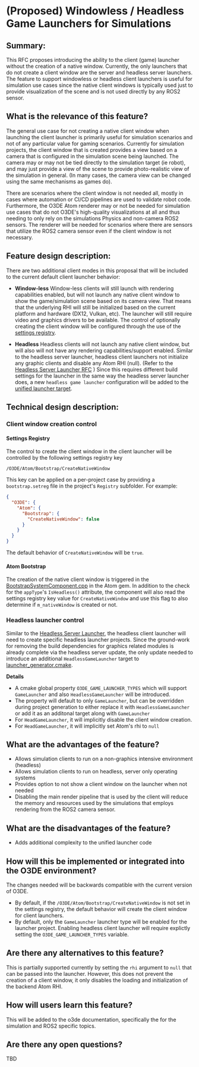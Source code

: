 
# (Proposed) Windowless / Headless Game Launchers for Simulations

## Summary:

This RFC proposes introducing the ability to the client (game) launcher without the creation of a native window. Currently, the only launchers that do not create a client window are the server and headless server launchers. The feature to support windowless or headless client launchers is useful for simulation use cases since the native client windows is typically used just to provide visualization of the scene and is not used directly by any ROS2 sensor.

## What is the relevance of this feature?

The general use case for not creating a native client window when launching the client launcher is primarily useful for simulation scenarios and not of any particular value for gaming scenarios. Currently for simulation projects, the client window that is created provides a view based on a camera that is configured in the simulation scene being launched. The camera may or may not be tied directly to the simulation target (ie robot), and may just provide a view of the scene to provide photo-realistic view of the simulation in general. (In many cases, the camera view can be changed using the same mechanisms as games do).

There are scenarios where the client window is not needed all, mostly in cases where automation or CI/CD pipelines are used to validate robot code. Furthermore, the O3DE Atom renderer may or not be needed for simulation use cases that do not O3DE's high-quality visualizations at all and thus needing to only rely on the simulations Physics and non-camera ROS2 sensors. The renderer will be needed for scenarios where there are sensors that utilize the ROS2 camera sensor even if the client window is not necessary.



## Feature design description:


There are two additional client modes in this proposal that will be included to the current default client launcher behavior:

* **Window-less**
Window-less clients will still launch with rendering capabilities enabled, but will not launch any native client window to show the game/simulation scene based on its camera view. That means that the underlying RHI will still be initialized based on the current platform and hardware (DX12, Vulkan, etc). The launcher will still require video and graphics drivers to be available. The control of optionally creating the client window will be configured through the use of the [settings registry](https://www.docs.o3de.org/docs/user-guide/settings/).

* **Headless**
Headless clients will not launch any native client window, but will also will not have any rendering capabilities/support enabled. Similar to the headless server launcher, headless client launchers not initialize any graphic clients and disable any Atom RHI (null). (Refer to the [Headless Server Launcher RFC](https://github.com/o3de/sig-network/blob/main/rfcs/rfc-net-20230821-1-headless-server-launcher.md) ) Since this requires different build settings for the launcher in the same way the headless server launcher does, a new `headless game launcher` configuration will be added to the [unified launcher target](https://github.com/o3de/o3de/tree/development/Code/LauncherUnified).


## Technical design description:

### Client window creation control

#### Settings Registry
The control to create the client window in the client launcher will be controlled by the following settings registry key

```
/O3DE/Atom/Bootstrap/CreateNativeWindow
```

This key can be applied on a per-project case by providing a `bootstrap.setreg` file in the project's `Registry` subfolder. For example:

```json
{
  "O3DE": {
    "Atom": {
      "Bootstrap": {
        "CreateNativeWindow": false
      }
    }
  }
}
```
The default behavior of `CreateNativeWindow` will be `true`.

#### Atom Bootstrap

The creation of the native client window is triggered in the [BootstrapSystemComponent.cpp](https://github.com/o3de/o3de/blob/454b5625e55059955a0f35d84d62101e754bf7fd/Gems/Atom/Bootstrap/Code/Source/BootstrapSystemComponent.cpp#L327-L350) in the Atom gem. In addition to the check for the `appType`'s `IsHeadless()` attribute, the component will also read the settings registry key value for `CreateNativeWindow` and use this flag to also determine if `m_nativeWindow` is created or not.

### Headless launcher control

Similar to the [Headless Server Launcher](https://github.com/o3de/sig-network/blob/main/rfcs/rfc-net-20230821-1-headless-server-launcher.md), the headless client launcher will need to create specific headless launcher projects. Since the ground-work for removing the build dependencies for graphics related modules is already complete via the headless server update, the only update needed to introduce an additional `HeadlessGameLauncher` target to [launcher_generator.cmake](https://github.com/o3de/o3de/blob/stabilization/2409/Code/LauncherUnified/launcher_generator.cmake). 

**Details**

* A cmake global property `O3DE_GAME_LAUNCHER_TYPES` which will support `GameLauncher` and also `HeadlessGameLauncher` will be introduced. 
* The property will default to only `GameLauncher`, but can be overridden during project generation to either replace it with `HeadlessGameLauncher` or add it as an additonal target along with `GameLauncher`
* For `HeadGameLauncher`, it will implicitly disable the client window creation.
* For `HeadGameLauncher`, it will implicitly set Atom's rhi to `null`

## What are the advantages of the feature?

* Allows simulation clients to run on a non-graphics intensive environment (headless)
* Allows simulation clients to run on headless, server only operating systems
* Provides option to not show a client window on the launcher when not needed
* Disabling the main render pipeline that is used by the client will reduce the memory and resources used by the simulations that employs rendering from the ROS2 camera sensor.

## What are the disadvantages of the feature?

* Adds additional complexity to the unified launcher code

## How will this be implemented or integrated into the O3DE environment?

The changes needed will be backwards compatible with the current version of O3DE. 
* By default, if the `/O3DE/Atom/Bootstrap/CreateNativeWindow` is not set in the settings registry, the default behavior will create the client window for client launchers. 
* By default, only the `GameLauncher` launcher type will be enabled for the launcher project. Enabling headless client launcher will require explictly setting the `O3DE_GAME_LAUNCHER_TYPES` variable.

## Are there any alternatives to this feature?

This is partially supported currently by setting the `rhi` argument to `null` that can be passed into the launcher. However, this does not prevent the creation of a client window, it only disables the loading and initialization of the backend Atom RHI.

## How will users learn this feature?

This will be added to the o3de documentation, specifically the for the simulation and ROS2 specific topics.

## Are there any open questions?

TBD



